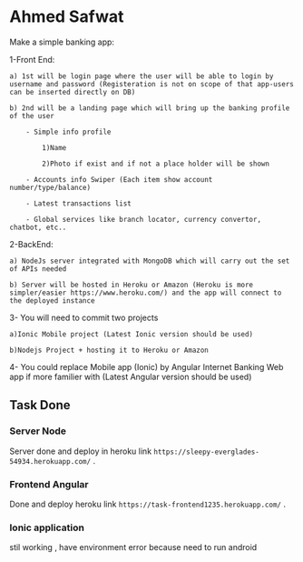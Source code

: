 # Ahmed Safwat

Make a simple banking app:

1-Front End:

    a) 1st will be login page where the user will be able to login by username and password (Registeration is not on scope of that app-users can be inserted directly on DB)

    b) 2nd will be a landing page which will bring up the banking profile of the user

        - Simple info profile
        
            1)Name
        
            2)Photo if exist and if not a place holder will be shown
    
        - Accounts info Swiper (Each item show account number/type/balance)
    
        - Latest transactions list
            
        - Global services like branch locator, currency convertor, chatbot, etc..

2-BackEnd:

    a) NodeJs server integrated with MongoDB which will carry out the set of APIs needed

    b) Server will be hosted in Heroku or Amazon (Heroku is more simpler/easier https://www.heroku.com/) and the app will connect to the deployed instance

3- You will need to commit two projects

    a)Ionic Mobile project (Latest Ionic version should be used)
    
    b)Nodejs Project + hosting it to Heroku or Amazon

4- You could replace Mobile app (Ionic) by Angular Internet Banking Web app if more familier with (Latest Angular version should be used)



## Task Done

### Server Node

Server done and deploy in heroku link `https://sleepy-everglades-54934.herokuapp.com/` .


### Frontend Angular
Done and deploy heroku link `https://task-frontend1235.herokuapp.com/` .

### Ionic application 
stil working , have environment error because need to run android

